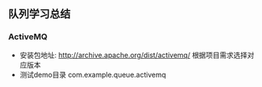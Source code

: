## 队列学习总结
### ActiveMQ
- 安装包地址: http://archive.apache.org/dist/activemq/   根据项目需求选择对应版本
- 测试demo目录 com.example.queue.activemq
